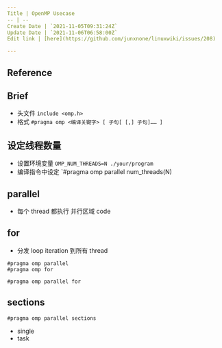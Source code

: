 ```yaml
---
Title | OpenMP Usecase
-- | --
Create Date | `2021-11-05T09:31:24Z`
Update Date | `2021-11-06T06:58:00Z`
Edit link | [here](https://github.com/junxnone/linuxwiki/issues/208)

---
```

## Reference

## Brief
- 头文件  `include <omp.h>`
- 格式 `#pragma omp <编译关键字> [ 子句[ [,] 子句]…… ]`


## 设定线程数量
- 设置环境变量 `OMP_NUM_THREADS=N ./your/program`
- 编译指令中设定 `#pragma omp parallel num_threads(N)

## parallel
- 每个 thread 都执行 并行区域 code

## for
- 分发 loop iteration 到所有 thread

```
#pragma omp parallel
#pragma omp for
```
```
#pragma omp parallel for
```

## sections

```
#pragma omp parallel sections
```
- single
- task
